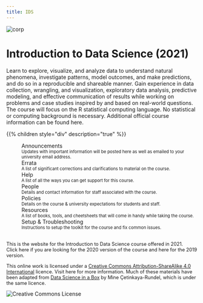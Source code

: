 ```yaml
---
title: IDS
---
```


![corp](/images/UoE_Logo.png)

# Introduction to Data Science (2021)

Learn to explore, visualize, and analyze data to understand natural phenomena, investigate patterns, model outcomes, and make predictions, and do so in a reproducible and shareable manner. Gain experience in data collection, wrangling, and visualization, exploratory data analysis, predictive modeling, and effective communication of results while working on problems and case studies inspired by and based on real-world questions. The course will focus on the R statistical computing language. No statistical or computing background is necessary. Additional official course information can be found <a id="drps">here</a>.

{{% children style="div" description="true" %}}

<div style="margin-left: 40px;">
  <a id="announcements">Announcements</a>
  <dt style= "font-size: 0.8em;">Updates with important information will be posted here as well as emailed to your university email address.</dt>
</div>
<div style="margin-left: 40px;">
  <a id="errata">Errata</a>
  <dt style= "font-size: 0.8em;">A list of significant corrections and clarifications to material on the course.</dt>
</div>
<div style="margin-left: 40px;">
  <a id="help">Help</a>
  <dt style= "font-size: 0.8em;">A list of all the ways you can get support for this course.</dt>
</div>
<div style="margin-left: 40px;">
  <a id="people">People</a>
  <dt style= "font-size: 0.8em;">Details and contact information for staff associated with the course.</dt>
</div>
<div style="margin-left: 40px;">
  <a id="policies">Policies</a>
  <dt style= "font-size: 0.8em;">Details on the course & university expectations for students and staff.</dt>
</div>
<div style="margin-left: 40px;">
  <a id="resources">Resources</a>
  <dt style= "font-size: 0.8em;">A list of books, tools, and cheetsheets that will come in handy while taking the course.</dt>
</div>
<div style="margin-left: 40px;">
  <a id="troubleshoot">Setup & Troubleshooting</a>
  <dt style= "font-size: 0.8em;">Instructions to setup the toolkit for the course and fix common issues.</dt>
</div>
<!-- <div style="margin-left: 40px;">
  <a id="tags">Tags</a>
  <dt style= "font-size: 0.8em;">Keywords to aid navigation of the course website.</dt>
</div>
-->
<br>
<p style="font-size:90%">
  This is the website for the Introduction to Data Science course offered in 2021. <br> Click <a id="ids2020">here</a> if you are looking for the 2020 version of the course and <a id="ids2019">here</a> for the 2019 version.</p>

<p style="font-size:90%">
This online work is licensed under a <a rel="license" href="https://creativecommons.org/licenses/by-sa/4.0/">Creative Commons Attribution-ShareAlike 4.0 International</a> licence.
Visit <a id="licence">here</a> for more information. Much of these materials have been adapted from <a href="https://datasciencebox.org/">Data Science in a Box</a> by Mine Çetinkaya-Rundel, which is under the same licence.
</p>
<img src="https://licensebuttons.net/l/by-sa/4.0/88x31.png" alt="Creative Commons License" style="border-width:0"/></a> 